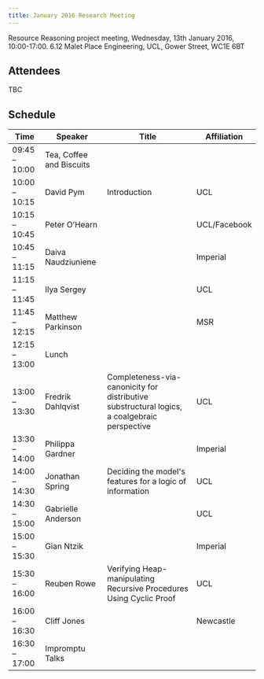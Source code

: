 ```yaml
---
title: January 2016 Research Meeting
---
```

Resource Reasoning project meeting, Wednesday, 13th January 2016, 10:00-17:00. 6.12 Malet Place Engineering, UCL, Gower Street, WC1E 6BT

## Attendees
TBC

## Schedule
| Time | Speaker | Title | Affiliation |
| ---- | ------- | ----- | ----------- |
| 09:45 – 10:00 | Tea, Coffee and Biscuits |
| 10:00 – 10:15 | David Pym | Introduction | UCL |
| 10:15 – 10:45 | Peter O’Hearn |          | UCL/Facebook |
| 10:45 – 11:15 | Daiva Naudziuniene |     | Imperial |
| 11:15 – 11:45 | Ilya Sergey |    | UCL |
| 11:45 – 12:15 | Matthew Parkinson |     | MSR |
| 12:15 – 13:00 | Lunch |
| 13:00 – 13:30 | Fredrik Dahlqvist | Completeness-via-canonicity for distributive substructural logics, a coalgebraic perspective | UCL |
| 13:30 – 14:00 | Philippa Gardner |      | Imperial |
| 14:00 – 14:30 | Jonathan Spring | Deciding the model's features for a logic of information | UCL |
| 14:30 – 15:00 | Gabrielle Anderson |     | UCL |
| 15:00 – 15:30 | Gian Ntzik |    | Imperial |
| 15:30 – 16:00 | Reuben Rowe | Verifying Heap-manipulating Recursive Procedures Using Cyclic Proof | UCL |
| 16:00 – 16:30 | Cliff Jones |    | Newcastle |
| 16:30 – 17:00 | Impromptu Talks |
